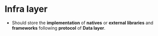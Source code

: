 # Infra layer

- Should store the **implementation** of **natives** or **external libraries** and **frameworks** following **protocol** of **Data layer**.
